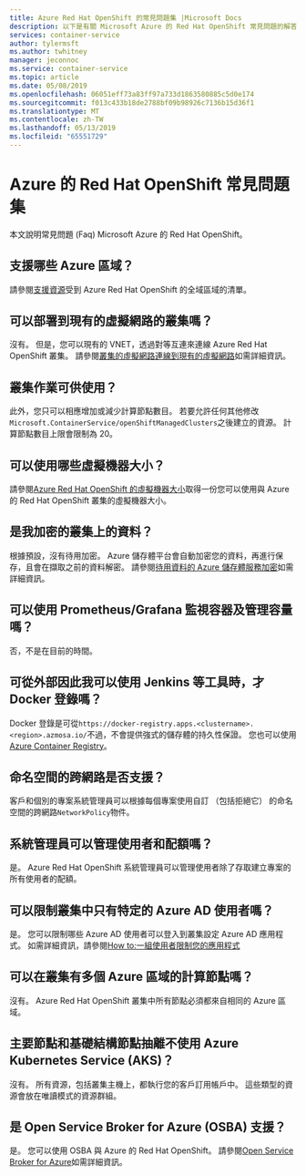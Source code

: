 ```yaml
---
title: Azure Red Hat OpenShift 的常見問題集 |Microsoft Docs
description: 以下是有關 Microsoft Azure 的 Red Hat OpenShift 常見問題的解答
services: container-service
author: tylermsft
ms.author: twhitney
manager: jeconnoc
ms.service: container-service
ms.topic: article
ms.date: 05/08/2019
ms.openlocfilehash: 06051eff73a83ff97a733d1863580885c5d0e174
ms.sourcegitcommit: f013c433b18de2788bf09b98926c7136b15d36f1
ms.translationtype: MT
ms.contentlocale: zh-TW
ms.lasthandoff: 05/13/2019
ms.locfileid: "65551729"
---
```

# <a name="azure-red-hat-openshift-faq"></a>Azure 的 Red Hat OpenShift 常見問題集

本文說明常見問題 (Faq) Microsoft Azure 的 Red Hat OpenShift。

## <a name="which-azure-regions-are-supported"></a>支援哪些 Azure 區域？

請參閱[支援資源](supported-resources.md#azure-regions)受到 Azure Red Hat OpenShift 的全域區域的清單。

## <a name="can-i-deploy-a-cluster-into-an-existing-virtual-network"></a>可以部署到現有的虛擬網路的叢集嗎？

沒有。 但是，您可以現有的 VNET，透過對等互連來連線 Azure Red Hat OpenShift 叢集。 請參閱[叢集的虛擬網路連線到現有的虛擬網路](tutorial-create-cluster.md#optional-connect-the-clusters-virtual-network-to-an-existing-virtual-network)如需詳細資訊。

## <a name="what-cluster-operations-are-available"></a>叢集作業可供使用？

此外，您只可以相應增加或減少計算節點數目。 若要允許任何其他修改`Microsoft.ContainerService/openShiftManagedClusters`之後建立的資源。 計算節點數目上限會限制為 20。

## <a name="what-virtual-machine-sizes-can-i-use"></a>可以使用哪些虛擬機器大小？

請參閱[Azure Red Hat OpenShift 的虛擬機器大小](supported-resources.md#virtual-machine-sizes)取得一份您可以使用與 Azure 的 Red Hat OpenShift 叢集的虛擬機器大小。

## <a name="is-data-on-my-cluster-encrypted"></a>是我加密的叢集上的資料？

根據預設，沒有待用加密。 Azure 儲存體平台會自動加密您的資料，再進行保存，且會在擷取之前的資料解密。 請參閱[待用資料的 Azure 儲存體服務加密](https://docs.microsoft.com/azure/storage/common/storage-service-encryption)如需詳細資訊。

## <a name="can-i-use-prometheusgrafana-to-monitor-containers-and-manage-capacity"></a>可以使用 Prometheus/Grafana 監視容器及管理容量嗎？

否，不是在目前的時間。

## <a name="is-the-docker-registry-available-externally-so-i-can-use-tools-such-as-jenkins"></a>可從外部因此我可以使用 Jenkins 等工具時，才 Docker 登錄嗎？

Docker 登錄是可從`https://docker-registry.apps.<clustername>.<region>.azmosa.io/`不過，不會提供強式的儲存體的持久性保證。 您也可以使用[Azure Container Registry](https://azure.microsoft.com/services/container-registry/)。

## <a name="is-cross-namespace-networking-supported"></a>命名空間的跨網路是否支援？

客戶和個別的專案系統管理員可以根據每個專案使用自訂 （包括拒絕它） 的命名空間的跨網路`NetworkPolicy`物件。

## <a name="can-an-admin-manage-users-and-quotas"></a>系統管理員可以管理使用者和配額嗎？

是。 Azure Red Hat OpenShift 系統管理員可以管理使用者除了存取建立專案的所有使用者的配額。

## <a name="can-i-restrict-a-cluster-to-only-certain-azure-ad-users"></a>可以限制叢集中只有特定的 Azure AD 使用者嗎？

是。 您可以限制哪些 Azure AD 使用者可以登入到叢集設定 Azure AD 應用程式。 如需詳細資訊，請參閱[How to:一組使用者限制您的應用程式](https://docs.microsoft.com/azure/active-directory/develop/howto-restrict-your-app-to-a-set-of-users)

## <a name="can-a-cluster-have-compute-nodes-across-multiple-azure-regions"></a>可以在叢集有多個 Azure 區域的計算節點嗎？

沒有。 Azure Red Hat OpenShift 叢集中所有節點必須都來自相同的 Azure 區域。

## <a name="are-master-and-infrastructure-nodes-abstracted-away-as-they-are-with-azure-kubernetes-service-aks"></a>主要節點和基礎結構節點抽離不使用 Azure Kubernetes Service (AKS)？

沒有。 所有資源，包括叢集主機上，都執行您的客戶訂用帳戶中。 這些類型的資源會放在唯讀模式的資源群組。

## <a name="is-open-service-broker-for-azure-osba-supported"></a>是 Open Service Broker for Azure (OSBA) 支援？

是。 您可以使用 OSBA 與 Azure 的 Red Hat OpenShift。 請參閱[Open Service Broker for Azure](https://github.com/Azure/open-service-broker-azure#openshift-project-template)如需詳細資訊。